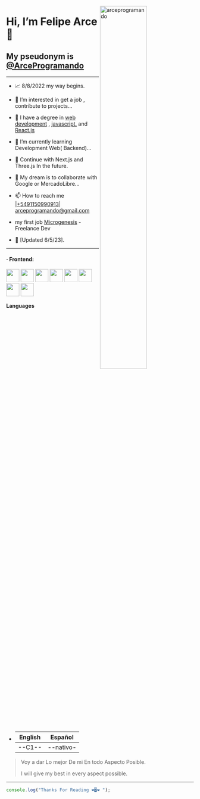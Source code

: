 
<p><img align="right" width='50%' src="https://github-readme-stats.vercel.app/api?username=arceprogramando&show_icons=true&locale=en" alt="arceprogramando" /></p>



# Hi, I’m **Felipe Arce** 👋

## My pseudonym is [@ArceProgramando](https://github.com/arceprogramando)

---

- 📈 8/8/2022 my way begins.
- 👀 I’m interested in get a job ,
  contribute to projects...

- 💎 I have a degree in [web development](https://www.coderhouse.com/certificados/637579203779c3000ed1cb30) , [javascript.](https://www.coderhouse.com/certificados/63f649e3f457ee000ea355d6) and [React.js](https://www.coderhouse.com/certificados/6422ef2e1553510002cd5b4f)
- 🌱 I’m currently learning Development Web( Backend)...
- 🚀 Continue with Next.js and Three.js In the future.
- 💞️ My dream is to collaborate with Google or MercadoLibre...
- 📫 How to reach me |[+5491150990913](https://api.whatsapp.com/send/?phone=5491150990913&text=Holaa%21+me+gustaria+un+presupuesto+de+tu+trabajo+desarrollando+paginas+web+%21%21%21%21&type=phone_number&app_absent=0)| arceprogramando@gmail.com
- my first job [Microgenesis](https://microgenesis.net/) 
-Freelance Dev
- 🧿 [Updated 6/5/23].

---

<h4>· Frontend: </h4>
<div >
 <img height="35px" src="https://cdn.iconscout.com/icon/free/png-512/figma-2296071-1912030.png?f=avif&w=256" />
 <img height="35px" src="https://cdn.jsdelivr.net/gh/devicons/devicon/icons/html5/html5-original.svg" />
 <img height="35px" src="https://cdn.jsdelivr.net/gh/devicons/devicon/icons/css3/css3-original.svg" />
 <img height="35px" src="https://cdn.jsdelivr.net/gh/devicons/devicon/icons/javascript/javascript-original.svg" />
 <img height="35px" src="https://cdn.jsdelivr.net/gh/devicons/devicon/icons/sass/sass-original.svg" />
<img height="35px" src="https://cdn.jsdelivr.net/gh/devicons/devicon/icons/bootstrap/bootstrap-plain.svg" />
 <img height="35px" src="https://cdn.jsdelivr.net/gh/devicons/devicon/icons/react/react-original.svg" />
 <img height="35px" src="https://cdn.jsdelivr.net/gh/devicons/devicon/icons/tailwindcss/tailwindcss-plain.svg" />

</div>

**Languages**

- | English | Español   |
  | ------- | --------- |
  | --C1--  | --nativo- |

> Voy a dar Lo mejor De mi En todo Aspecto Posible.
>
> I will give my best in every aspect possible.
---
```javascript
console.log("Thanks For Reading ❤️🖥️❤️ ");
```
